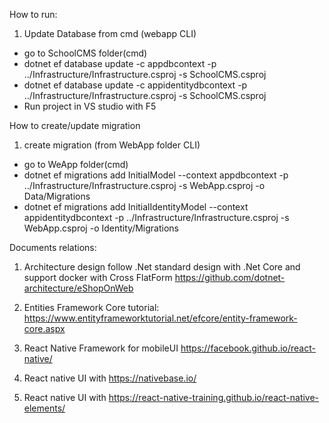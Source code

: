How to run:
1. Update Database from cmd (webapp CLI)
- go to SchoolCMS folder(cmd)
- dotnet ef database update -c appdbcontext -p ../Infrastructure/Infrastructure.csproj -s SchoolCMS.csproj
- dotnet ef database update -c appidentitydbcontext -p ../Infrastructure/Infrastructure.csproj -s SchoolCMS.csproj
- Run project in VS studio with F5

How to create/update migration
1. create migration (from WebApp folder CLI)
- go to WeApp folder(cmd)
- dotnet ef migrations add InitialModel --context appdbcontext -p ../Infrastructure/Infrastructure.csproj -s WebApp.csproj -o Data/Migrations
- dotnet ef migrations add InitialIdentityModel --context appidentitydbcontext -p ../Infrastructure/Infrastructure.csproj -s WebApp.csproj -o Identity/Migrations

Documents relations:
1. Architecture design follow .Net standard design with .Net Core and support docker with Cross FlatForm
  https://github.com/dotnet-architecture/eShopOnWeb
  
2. Entities Framework Core tutorial:
  https://www.entityframeworktutorial.net/efcore/entity-framework-core.aspx
  
3. React Native Framework for mobileUI
  https://facebook.github.io/react-native/
  
4. React native UI with https://nativebase.io/

5. React native UI with https://react-native-training.github.io/react-native-elements/ 
